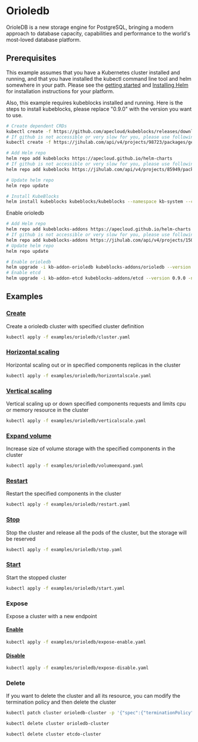 # Orioledb

OrioleDB is a new storage engine for PostgreSQL, bringing a modern approach to database capacity, capabilities and performance to the world's most-loved database platform.

## Prerequisites

This example assumes that you have a Kubernetes cluster installed and running, and that you have installed the kubectl command line tool and helm somewhere in your path. Please see the [getting started](https://kubernetes.io/docs/setup/)  and [Installing Helm](https://helm.sh/docs/intro/install/) for installation instructions for your platform.

Also, this example requires kubeblocks installed and running. Here is the steps to install kubeblocks, please replace "0.9.0" with the version you want to use.
```bash
# Create dependent CRDs
kubectl create -f https://github.com/apecloud/kubeblocks/releases/download/v0.9.0/kubeblocks_crds.yaml
# If github is not accessible or very slow for you, please use following command instead
kubectl create -f https://jihulab.com/api/v4/projects/98723/packages/generic/kubeblocks/v0.9.0/kubeblocks_crds.yaml

# Add Helm repo 
helm repo add kubeblocks https://apecloud.github.io/helm-charts
# If github is not accessible or very slow for you, please use following repo instead
helm repo add kubeblocks https://jihulab.com/api/v4/projects/85949/packages/helm/stable

# Update helm repo
helm repo update

# Install KubeBlocks
helm install kubeblocks kubeblocks/kubeblocks --namespace kb-system --create-namespace --version="0.9.0"
```
Enable orioledb
```bash
# Add Helm repo 
helm repo add kubeblocks-addons https://apecloud.github.io/helm-charts
# If github is not accessible or very slow for you, please use following repo instead
helm repo add kubeblocks-addons https://jihulab.com/api/v4/projects/150246/packages/helm/stable
# Update helm repo
helm repo update

# Enable orioledb 
helm upgrade -i kb-addon-orioledb kubeblocks-addons/orioledb --version 0.9.0 -n kb-system
# Enable etcd 
helm upgrade -i kb-addon-etcd kubeblocks-addons/etcd --version 0.9.0 -n kb-system
``` 

## Examples

### [Create](cluster.yaml) 
Create a orioledb cluster with specified cluster definition 
```bash
kubectl apply -f examples/orioledb/cluster.yaml
```

### [Horizontal scaling](horizontalscale.yaml)
Horizontal scaling out or in specified components replicas in the cluster
```bash
kubectl apply -f examples/orioledb/horizontalscale.yaml
```

### [Vertical scaling](verticalscale.yaml)
Vertical scaling up or down specified components requests and limits cpu or memory resource in the cluster
```bash
kubectl apply -f examples/orioledb/verticalscale.yaml
```

### [Expand volume](volumeexpand.yaml)
Increase size of volume storage with the specified components in the cluster
```bash
kubectl apply -f examples/orioledb/volumeexpand.yaml
```

### [Restart](restart.yaml)
Restart the specified components in the cluster
```bash
kubectl apply -f examples/orioledb/restart.yaml
```

### [Stop](stop.yaml)
Stop the cluster and release all the pods of the cluster, but the storage will be reserved
```bash
kubectl apply -f examples/orioledb/stop.yaml
```

### [Start](start.yaml)
Start the stopped cluster
```bash
kubectl apply -f examples/orioledb/start.yaml
```

### Expose
Expose a cluster with a new endpoint
#### [Enable](expose-enable.yaml)
```bash
kubectl apply -f examples/orioledb/expose-enable.yaml
```
#### [Disable](expose-disable.yaml)
```bash
kubectl apply -f examples/orioledb/expose-disable.yaml
```

### Delete
If you want to delete the cluster and all its resource, you can modify the termination policy and then delete the cluster
```bash
kubectl patch cluster orioledb-cluster -p '{"spec":{"terminationPolicy":"WipeOut"}}' --type="merge"

kubectl delete cluster orioledb-cluster

kubectl delete cluster etcdo-cluster
```
